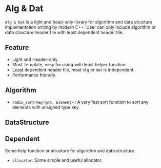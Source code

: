 # Alg & Dat

`Alg & Dat` is a light and head-only library for algorithm and data structure implementation writing by modern C++. User can only include algorithm or data structure header file with least dependent header file.

## Feature

- Light and Header-only.
- Most Template, easy for using with least helper function.
- Least dependent header file, most `alg` or `dat` is independent.
- Performance friendly.

## Algorithm

- `radix_sort<KeyType, Element>` : A very fast sort function to sort any elements with unsigned type key.

## DataStructure

## Dependent

Some help function or structure for algorithm and data structure.

- `allocator`: Some simple and useful allocator.
